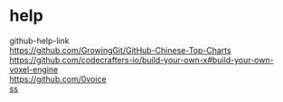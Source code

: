# help
github-help-link<br>
<a>https://github.com/GrowingGit/GitHub-Chinese-Top-Charts</a><br>
<a>https://github.com/codecrafters-io/build-your-own-x#build-your-own-voxel-engine</a><br>
<a>https://github.com/0voice</a><br>
<a href="https://gitcode.net/mirrors/dongyusheng/cloud-disk?utm_source=csdn_github_accelerator">ss</a>
